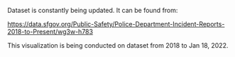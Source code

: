 Dataset is constantly being updated. It can be found from:

https://data.sfgov.org/Public-Safety/Police-Department-Incident-Reports-2018-to-Present/wg3w-h783

This visualization is being conducted on dataset from 2018 to Jan 18, 2022.